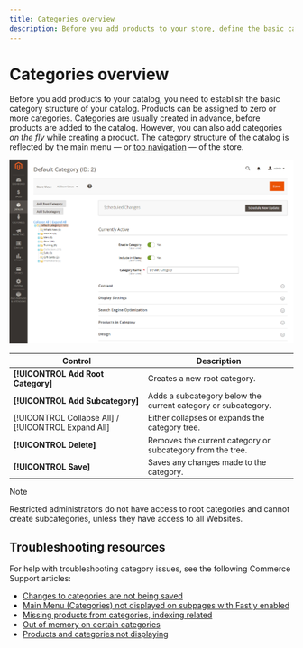 ```yaml
---
title: Categories overview
description: Before you add products to your store, define the basic category structure of your catalog.
---
```

# Categories overview

Before you add products to your catalog, you need to establish the basic category structure of your catalog. Products can be assigned to zero or more categories. Categories are usually created in advance, before products are added to the catalog. However, you can also add categories _on the fly_ while creating a product. The category structure of the catalog is reflected by the main menu — or [top navigation](navigation-top.md) — of the store.

![Category tree](./assets/category-selected.png)<!-- zoom -->

|Control|Description|
|--- |--- |
|**[!UICONTROL Add Root Category]** |Creates a new root category.|
|**[!UICONTROL Add Subcategory]** |Adds a subcategory below the current category or subcategory.|
|[!UICONTROL Collapse All] / [!UICONTROL Expand All] |Either collapses or expands the category tree.|
|**[!UICONTROL Delete]** |Removes the current category or subcategory from the tree.|
|**[!UICONTROL Save]** |Saves any changes made to the category.|

>[!NOTE]
>
>Restricted administrators do not have access to root categories and cannot create subcategories, unless they have access to all Websites.

## Troubleshooting resources

For help with troubleshooting category issues, see the following Commerce Support articles:

- [Changes to categories are not being saved](https://support.magento.com/hc/en-us/articles/115004383453)
- [Main Menu (Categories) not displayed on subpages with Fastly enabled](https://support.magento.com/hc/en-us/articles/115003567594)
- [Missing products from categories, indexing related](https://support.magento.com/hc/en-us/articles/360050636011)
- [Out of memory on certain categories](https://support.magento.com/hc/en-us/articles/360059068611)
- [Products and categories not displaying](https://support.magento.com/hc/en-us/articles/360058224711)
